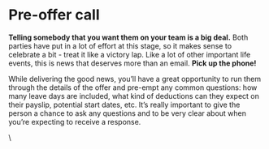 # Pre-offer call

**Telling somebody that you want them on your team is a big deal.** Both parties have put in a lot of effort at this stage, so it makes sense to celebrate a bit - treat it like a victory lap. Like a lot of other important life events, this is news that deserves more than an email. **Pick up the phone!**

While delivering the good news, you’ll have a great opportunity to run them through the details of the offer and pre-empt any common questions: how many leave days are included, what kind of deductions can they expect on their payslip, potential start dates, etc. It’s really important to give the person a chance to ask any questions and to be very clear about when you’re expecting to receive a response.

\
